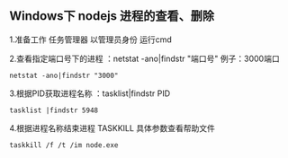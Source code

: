 ## Windows下 nodejs 进程的查看、删除

1.准备工作
任务管理器 以管理员身份 运行cmd

2.查看指定端口号下的进程 ：netstat -ano|findstr "端口号"
例子：3000端口

```
netstat -ano|findstr "3000"
```

3.根据PID获取进程名称 ：tasklist|findstr PID

```
tasklist |findstr 5948
```

4.根据进程名称结束进程 TASKKILL 具体参数查看帮助文件

```
taskkill /f /t /im node.exe
```

